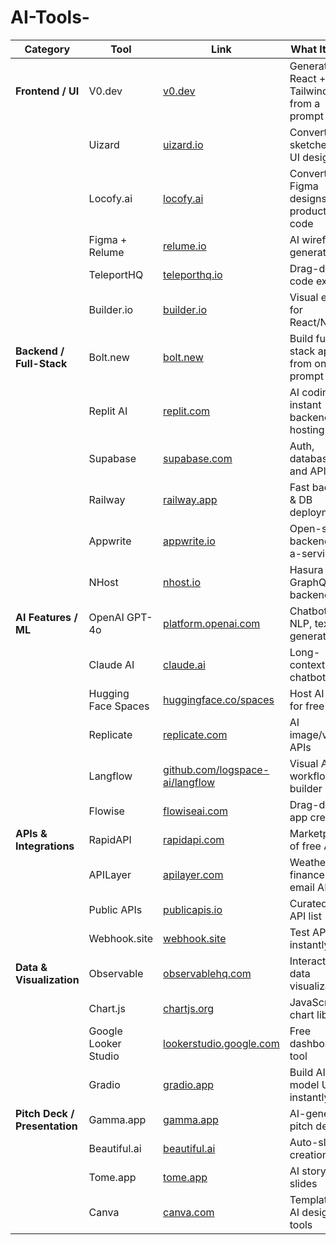  # AI-Tools-
| **Category**                  | **Tool**             | **Link**                                                                   | **What It Does**                           |
| ----------------------------- | -------------------- | -------------------------------------------------------------------------- | ------------------------------------------ |
| **Frontend / UI**             | V0.dev               | [v0.dev](https://v0.dev/)                                                  | Generate React + Tailwind UI from a prompt |
|                               | Uizard               | [uizard.io](https://uizard.io/)                                            | Convert sketches to UI designs             |
|                               | Locofy.ai            | [locofy.ai](https://locofy.ai/)                                            | Convert Figma designs to production code   |
|                               | Figma + Relume       | [relume.io](https://relume.io/)                                            | AI wireframe generator                     |
|                               | TeleportHQ           | [teleporthq.io](https://teleporthq.io/)                                    | Drag-drop → code export                    |
|                               | Builder.io           | [builder.io](https://www.builder.io/)                                      | Visual editor for React/Next.js            |
| **Backend / Full-Stack**      | Bolt.new             | [bolt.new](https://bolt.new/)                                              | Build full-stack apps from one prompt      |
|                               | Replit AI            | [replit.com](https://replit.com/)                                          | AI coding + instant backend hosting        |
|                               | Supabase             | [supabase.com](https://supabase.com/)                                      | Auth, database, and APIs                   |
|                               | Railway              | [railway.app](https://railway.app/)                                        | Fast backend & DB deployment               |
|                               | Appwrite             | [appwrite.io](https://appwrite.io/)                                        | Open-source backend-as-a-service           |
|                               | NHost                | [nhost.io](https://nhost.io/)                                              | Hasura GraphQL backend                     |
| **AI Features / ML**          | OpenAI GPT-4o        | [platform.openai.com](https://platform.openai.com/)                        | Chatbots, NLP, text generation             |
|                               | Claude AI            | [claude.ai](https://claude.ai/)                                            | Long-context chatbot                       |
|                               | Hugging Face Spaces  | [huggingface.co/spaces](https://huggingface.co/spaces)                     | Host AI apps for free                      |
|                               | Replicate            | [replicate.com](https://replicate.com/)                                    | AI image/video APIs                        |
|                               | Langflow             | [github.com/logspace-ai/langflow](https://github.com/logspace-ai/langflow) | Visual AI workflow builder                 |
|                               | Flowise              | [flowiseai.com](https://flowiseai.com/)                                    | Drag-drop AI app creation                  |
| **APIs & Integrations**       | RapidAPI             | [rapidapi.com](https://rapidapi.com/)                                      | Marketplace of free APIs                   |
|                               | APILayer             | [apilayer.com](https://apilayer.com/)                                      | Weather, finance, email APIs               |
|                               | Public APIs          | [publicapis.io](https://publicapis.io/)                                    | Curated free API list                      |
|                               | Webhook.site         | [webhook.site](https://webhook.site/)                                      | Test API calls instantly                   |
| **Data & Visualization**      | Observable           | [observablehq.com](https://observablehq.com/)                              | Interactive data visualization             |
|                               | Chart.js             | [chartjs.org](https://www.chartjs.org/)                                    | JavaScript chart library                   |
|                               | Google Looker Studio | [lookerstudio.google.com](https://lookerstudio.google.com/)                | Free dashboarding tool                     |
|                               | Gradio               | [gradio.app](https://gradio.app/)                                          | Build AI model UIs instantly               |
| **Pitch Deck / Presentation** | Gamma.app            | [gamma.app](https://gamma.app/)                                            | AI-generated pitch decks                   |
|                               | Beautiful.ai         | [beautiful.ai](https://beautiful.ai/)                                      | Auto-slide creation                        |
|                               | Tome.app             | [tome.app](https://tome.app/)                                              | AI storytelling slides                     |
|                               | Canva                | [canva.com](https://canva.com/)                                            | Templates + AI design tools                |
